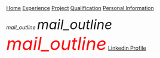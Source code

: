 <!DOCTYPE html>
<html>
<meta charset="UTF-8">
<meta name="viewport" content="width=device-width, initial-scale=1">
<link rel="stylesheet" href="/w3css/3/w3.css">
<body>

<!-- Navigation -->
<nav class="w3-bar w3-black">
  <a href="#home" class="w3-button w3-bar-item">Home</a>
  <a href="#Experience" class="w3-button w3-bar-item">Experience</a>
  <a href="#Project" class="w3-button w3-bar-item">Project</a>
  <a href="#Qualification" class="w3-button w3-bar-item">Qualification</a>
  <a href="#Personal Information" class="w3-button w3-bar-item">Personal Information</a>
</nav>


<footer class="w3-container w3-padding-64 w3-center w3-black w3-xlarge">
  <p class="w3-medium">
    <i class="material-icons">mail_outline</i>
<i class="material-icons" style="font-size:36px">mail_outline</i>
<i class="material-icons" style="font-size:48px;color:red">mail_outline</i>
   <a href="https://www.linkedin.com/in/bhuwanagrawal/" target="_blank">Linkedin Profile</a>
    
  </p>
</footer>


</body>
</html>
